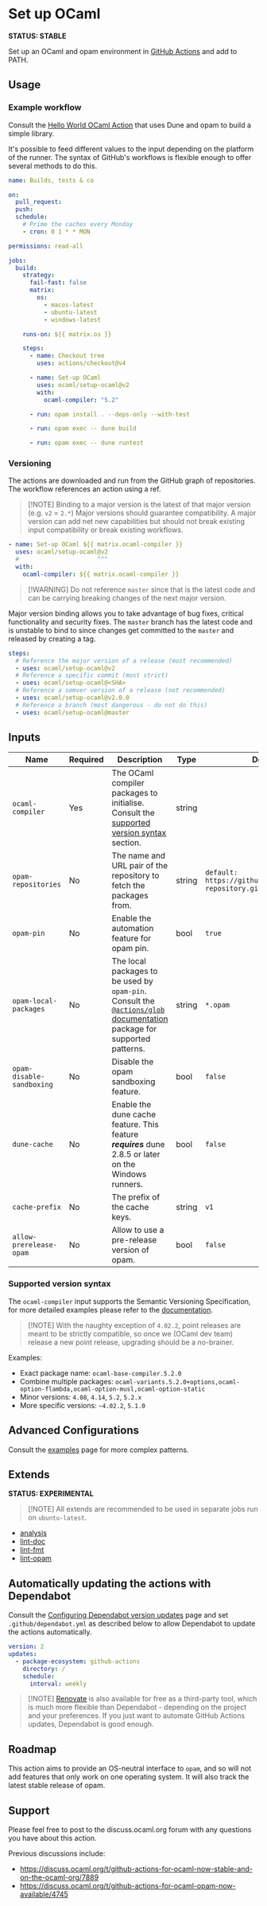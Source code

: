# Set up OCaml

**STATUS: STABLE**

Set up an OCaml and opam environment in
[GitHub Actions](https://github.com/features/actions) and add to PATH.

## Usage

### Example workflow

Consult the
[Hello World OCaml Action](https://github.com/avsm/hello-world-action-ocaml)
that uses Dune and opam to build a simple library.

It's possible to feed different values to the input depending on the platform of
the runner. The syntax of GitHub's workflows is flexible enough to offer several
methods to do this.

```yml
name: Builds, tests & co

on:
  pull_request:
  push:
  schedule:
    # Prime the caches every Monday
    - cron: 0 1 * * MON

permissions: read-all

jobs:
  build:
    strategy:
      fail-fast: false
      matrix:
        os:
          - macos-latest
          - ubuntu-latest
          - windows-latest

    runs-on: ${{ matrix.os }}

    steps:
      - name: Checkout tree
        uses: actions/checkout@v4

      - name: Set-up OCaml
        uses: ocaml/setup-ocaml@v2
        with:
          ocaml-compiler: "5.2"

      - run: opam install . --deps-only --with-test

      - run: opam exec -- dune build

      - run: opam exec -- dune runtest
```

### Versioning

The actions are downloaded and run from the GitHub graph of repositories. The
workflow references an action using a ref.

> [!NOTE] Binding to a major version is the latest of that major version (e.g.
> `v2` = `2.*`) Major versions should guarantee compatibility. A major version
> can add net new capabilities but should not break existing input compatibility
> or break existing workflows.

```yml
- name: Set-up OCaml ${{ matrix.ocaml-compiler }}
  uses: ocaml/setup-ocaml@v2
  #                      ^^^
  with:
    ocaml-compiler: ${{ matrix.ocaml-compiler }}
```

> [!WARNING] Do not reference `master` since that is the latest code and can be
> carrying breaking changes of the next major version.

Major version binding allows you to take advantage of bug fixes, critical
functionality and security fixes. The `master` branch has the latest code and is
unstable to bind to since changes get committed to the `master` and released by
creating a tag.

```yml
steps:
  # Reference the major version of a release (most recommended)
  - uses: ocaml/setup-ocaml@v2
  # Reference a specific commit (most strict)
  - uses: ocaml/setup-ocaml@<SHA>
  # Reference a semver version of a release (not recommended)
  - uses: ocaml/setup-ocaml@v2.0.0
  # Reference a branch (most dangerous - do not do this)
  - uses: ocaml/setup-ocaml@master
```

## Inputs

| Name                      | Required | Description                                                                                                                                                                          | Type   | Default                                                 |
| ------------------------- | -------- | ------------------------------------------------------------------------------------------------------------------------------------------------------------------------------------ | ------ | ------------------------------------------------------- |
| `ocaml-compiler`          | Yes      | The OCaml compiler packages to initialise. Consult the [supported version syntax](#supported-version-syntax) section.                                                                | string |                                                         |
| `opam-repositories`       | No       | The name and URL pair of the repository to fetch the packages from.                                                                                                                  | string | `default: https://github.com/ocaml/opam-repository.git` |
| `opam-pin`                | No       | Enable the automation feature for opam pin.                                                                                                                                          | bool   | `true`                                                  |
| `opam-local-packages`     | No       | The local packages to be used by `opam-pin`. Consult the [`@actions/glob` documentation](https://github.com/actions/toolkit/tree/main/packages/glob) package for supported patterns. | string | `*.opam`                                                |
| `opam-disable-sandboxing` | No       | Disable the opam sandboxing feature.                                                                                                                                                 | bool   | `false`                                                 |
| `dune-cache`              | No       | Enable the dune cache feature. This feature **_requires_** dune 2.8.5 or later on the Windows runners.                                                                               | bool   | `false`                                                 |
| `cache-prefix`            | No       | The prefix of the cache keys.                                                                                                                                                        | string | `v1`                                                    |
| `allow-prerelease-opam`   | No       | Allow to use a pre-release version of opam.                                                                                                                                          | bool   | `false`                                                 |

### Supported version syntax

The `ocaml-compiler` input supports the Semantic Versioning Specification, for
more detailed examples please refer to the
[documentation](https://github.com/npm/node-semver#ranges).

> [!NOTE] With the naughty exception of `4.02.2`, point releases are meant to be
> strictly compatible, so once we (OCaml dev team) release a new point release,
> upgrading should be a no-brainer.

Examples:

- Exact package name: `ocaml-base-compiler.5.2.0`
- Combine multiple packages:
  `ocaml-variants.5.2.0+options,ocaml-option-flambda,ocaml-option-musl,ocaml-option-static`
- Minor versions: `4.08`, `4.14`, `5.2`, `5.2.x`
- More specific versions: `~4.02.2`, `5.1.0`

## Advanced Configurations

Consult the [examples](EXAMPLES.md) page for more complex patterns.

## Extends

**STATUS: EXPERIMENTAL**

> [!NOTE] All extends are recommended to be used in separate jobs run on
> `ubuntu-latest`.

- [analysis](analysis)
- [lint-doc](lint-doc)
- [lint-fmt](lint-fmt)
- [lint-opam](lint-opam)

## Automatically updating the actions with Dependabot

Consult the
[Configuring Dependabot version updates](https://docs.github.com/en/code-security/dependabot/dependabot-version-updates/configuring-dependabot-version-updates)
page and set `.github/dependabot.yml` as described below to allow Dependabot to
update the actions automatically.

```yml
version: 2
updates:
  - package-ecosystem: github-actions
    directory: /
    schedule:
      interval: weekly
```

> [!NOTE] [Renovate](https://github.com/marketplace/renovate) is also available
> for free as a third-party tool, which is much more flexible than Dependabot -
> depending on the project and your preferences. If you just want to automate
> GitHub Actions updates, Dependabot is good enough.

## Roadmap

This action aims to provide an OS-neutral interface to `opam`, and so will not
add features that only work on one operating system. It will also track the
latest stable release of opam.

## Support

Please feel free to post to the discuss.ocaml.org forum with any questions you
have about this action.

Previous discussions include:

- https://discuss.ocaml.org/t/github-actions-for-ocaml-now-stable-and-on-the-ocaml-org/7889
- https://discuss.ocaml.org/t/github-actions-for-ocaml-opam-now-available/4745
